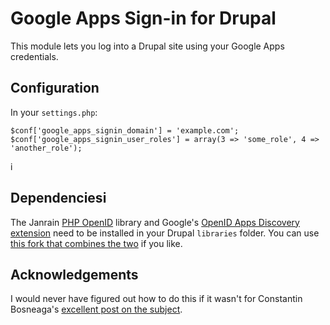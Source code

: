 # Google Apps Sign-in for Drupal

This module lets you log into a Drupal site using your Google Apps
credentials.

## Configuration

In your `settings.php`:

    $conf['google_apps_signin_domain'] = 'example.com';
    $conf['google_apps_signin_user_roles'] = array(3 => 'some_role', 4 => 'another_role');
i
## Dependenciesi

The Janrain [PHP OpenID](https://github.com/openid/php-openid/) library and Google's [OpenID Apps Discovery
extension](http://code.google.com/p/php-openid-apps-discovery/) need to be installed in your Drupal `libraries`
folder. You can use [this fork that combines the
two](https://github.com/kollegorna/php-openid) if you like.

## Acknowledgements

I would never have figured out how to do this if it wasn't for Constantin Bosneaga's [excellent post on the subject](http://a32.me/2011/03/google-apps-as-single-authentication-point-for-your-corporate-applications/).
